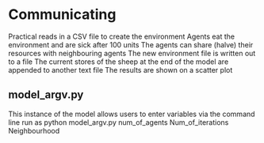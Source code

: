 # Communicating
Practical reads in a CSV file to create the environment
Agents eat the environment and are sick after 100 units
The agents can share (halve) their resources with neighbouring agents
The new environment file is written out to a file
The current stores of the sheep at the end of the model are appended to another text file
The results are shown on a scatter plot
## model_argv.py
This instance of the model allows users to enter variables via the command line
run as python model_argv.py num_of_agents Num_of_iterations Neighbourhood

